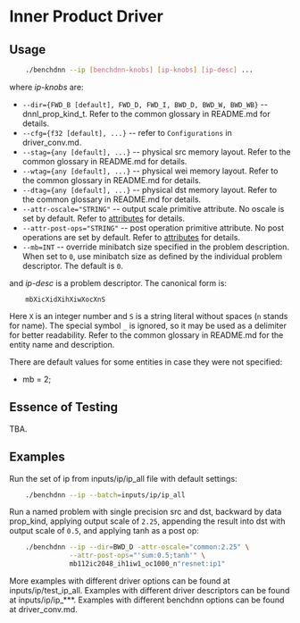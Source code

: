 # Inner Product Driver

## Usage
``` sh
    ./benchdnn --ip [benchdnn-knobs] [ip-knobs] [ip-desc] ...
```

where *ip-knobs* are:

 - `--dir={FWD_B [default], FWD_D, FWD_I, BWD_D, BWD_W, BWD_WB}`
            -- dnnl_prop_kind_t. Refer to the common glossary in README.md for
            details.
 - `--cfg={f32 [default], ...}` -- refer to ``Configurations`` in
            driver_conv.md.
 - `--stag={any [default], ...}` -- physical src memory layout.
            Refer to the common glossary in README.md for details.
 - `--wtag={any [default], ...}` -- physical wei memory layout.
            Refer to the common glossary in README.md for details.
 - `--dtag={any [default], ...}` -- physical dst memory layout.
            Refer to the common glossary in README.md for details.
 - `--attr-oscale="STRING"` -- output scale primitive attribute. No oscale is
            set by default. Refer to [attributes](knobs_attr.md) for details.
 - `--attr-post-ops="STRING"` -- post operation primitive attribute. No post
            operations are set by default. Refer to [attributes](knobs_attr.md)
            for details.
 - `--mb=INT` -- override minibatch size specified in the problem description.
             When set to `0`, use minibatch size as defined by the individual
             problem descriptor. The default is `0`.

and *ip-desc* is a problem descriptor. The canonical form is:
```
    mbXicXidXihXiwXocXnS
```
Here `X` is an integer number and `S` is a string literal without spaces (`n`
stands for name). The special symbol `_` is ignored, so it may be used as a
delimiter for better readability. Refer to the common glossary in README.md for
the entity name and description.

There are default values for some entities in case they were not specified:
 - mb = 2;


## Essence of Testing
TBA.


## Examples

Run the set of ip from inputs/ip/ip_all file with default settings:
``` sh
    ./benchdnn --ip --batch=inputs/ip/ip_all
```

Run a named problem with single precision src and dst, backward by data
prop_kind, applying output scale of `2.25`, appending the result into dst with
output scale of `0.5`, and applying tanh as a post op:
``` sh
    ./benchdnn --ip --dir=BWD_D -attr-oscale="common:2.25" \
               --attr-post-ops="'sum:0.5;tanh'" \
               mb112ic2048_ih1iw1_oc1000_n"resnet:ip1"
```

More examples with different driver options can be found at
inputs/ip/test_ip_all. Examples with different driver descriptors can be found
at inputs/ip/ip_***. Examples with different benchdnn options can be found at
driver_conv.md.
